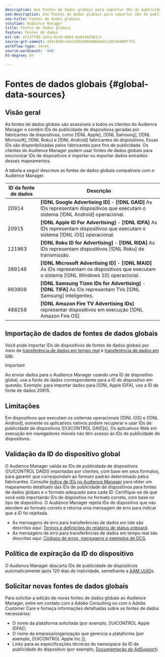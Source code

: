 ```yaml
---
description: Use Fontes de dados globais para importar IDs de publicidade de dispositivos.
seo-description: Use Fontes de dados globais para importar IDs de publicidade de dispositivos.
seo-title: Fontes de dados globais
solution: Audience Manager
title: Fontes de dados globais
feature: Fontes de dados
exl-id: ef137f89-1e1a-4cc0-8864-8a84162581c1
source-git-commit: 4d3c859cc4dc5294286680b0e63c287e0409f7fd
workflow-type: tm+mt
source-wordcount: '446'
ht-degree: 6%

---
```


# Fontes de dados globais {#global-data-sources}

## Visão geral

As fontes de dados globais são acessíveis a todos os clientes do Audience Manager e contêm IDs de publicidade de dispositivos geradas por fabricantes de dispositivos, como [!DNL Apple], [!DNL Samsung], [!DNL Microsoft], [!DNL Roku] e [!DNL Android] fabricantes de dispositivos. Essas IDs são disponibilizadas pelos fabricantes para fins de publicidade. Os clientes do Audience Manager podem usar fontes de dados globais para sincronizar IDs de dispositivos e importar ou exportar dados extraídos desses mapeamentos.

A tabela a seguir descreve as fontes de dados globais compatíveis com o Audience Manager.

| ID da fonte de dados | Descrição |
|---|---|
| 20914 | **[!DNL Google Advertising ID]** -  **[!DNL GAID]** As IDs representam dispositivos que executam o sistema  [!DNL Android] operacional. |
| 20915 | **[!DNL Apple ID For Advertising]** -  **[!DNL IDFA]** As IDs representam dispositivos que executam o sistema  [!DNL iOS] operacional. |
| 121963 | **[!DNL Roku ID for Advertising]** -  **[!DNL RIDA]** As IDs representam dispositivos  [!DNL Roku] de transmissão. |
| 389146 | **[!DNL Microsoft Advertising ID]** -  **[!DNL MAID]** As IDs representam os dispositivos que executam o sistema  [!DNL Windows 10] operacional. |
| 963906 | **[!DNL Samsung Tizen IDs for Advertising]** -  **[!DNL TIFA]** As IDs representam TVs  [!DNL Samsung] inteligentes. |
| 488258 | **[!DNL Amazon Fire TV Advertising IDs]** representar dispositivos em execução  [!DNL Amazon Fire OS] |

## Importação de dados de fontes de dados globais

Você pode importar IDs de dispositivos de fontes de dados globais por meio de [transferência de dados em tempo real](../integration/sending-audience-data/real-time-data-integration/real-time-data-transfer.md) e [transferência de dados em lote](../integration/sending-audience-data/batch-data-transfer-explained/batch-data-transfer-explained.md).

>[!IMPORTANT]
>
>Ao enviar dados para o Audience Manager usando uma ID de dispositivo global, use a fonte de dados correspondente para a ID do dispositivo em questão. Exemplo: para importar dados para [!DNL Apple IDFA], use a ID da fonte de dados 20915.

## Limitações

Em dispositivos que executam os sistemas operacionais [!DNL iOS] e [!DNL Android], somente os aplicativos nativos podem recuperar e usar IDs de publicidade de dispositivos ([!UICONTROL DAID]s). Os aplicativos Web em execução em navegadores móveis não têm acesso às IDs de publicidade de dispositivos.

## Validação da ID do dispositivo global

O Audience Manager valida as IDs de publicidade de dispositivos ([!UICONTROL DAID]) importadas por clientes, com base em seus formatos, para garantir que correspondam ao formato padrão determinado pelos fabricantes. Consulte [Índice de IDs no Audience Manager](../reference/ids-in-aam.md) para obter um mapeamento detalhado das IDs de publicidade de dispositivos para fontes de dados globais e o formato adequado para cada ID. Certifique-se de que você está importando IDs de dispositivo no formato correto, com base no tipo de dispositivo. O Audience Manager rejeita IDs de dispositivo que não atendem ao formato correto e retorna uma mensagem de erro para indicar que a ID foi rejeitada.

* As mensagens de erro para transferências de dados em lote são descritas aqui: [Termos e definições do relatório de status onboard](../reporting/onboarding-status-report.md#report-terms-conditions).
* As mensagens de erro para transferências de dados em tempo real são descritas aqui: [Códigos de erros, mensagens e exemplos de DCS](../api/dcs-intro/dcs-api-reference/dcs-error-codes.md).

## Política de expiração da ID do dispositivo

O Audience Manager descarta IDs de publicidade de dispositivos automaticamente após 120 dias de inatividade, semelhante a [AAM UUID](../faq/faq-privacy.md)s.

## Solicitar novas fontes de dados globais

Para solicitar a adição de novas fontes de dados globais ao Audience Manager, entre em contato com a Adobe Consulting ou com o Adobe Customer Care e forneça informações detalhadas sobre as fontes de dados necessárias:

* O nome da plataforma solicitada (por exemplo, [!UICONTROL Apple IDFA]);
* O nome da empresa/organização que gerencia a plataforma (por exemplo, [!UICONTROL Apple Inc.]);
* Links para as especificações técnicas do namespace da ID de publicidade do dispositivo (por exemplo, [Documentação do AdSupport](https://developer.apple.com/documentation/adsupport)).
